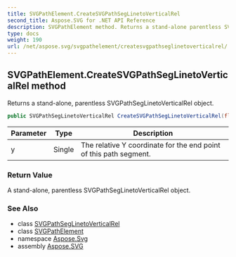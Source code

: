 ```yaml
---
title: SVGPathElement.CreateSVGPathSegLinetoVerticalRel
second_title: Aspose.SVG for .NET API Reference
description: SVGPathElement method. Returns a stand-alone parentless SVGPathSegLinetoVerticalRel object
type: docs
weight: 190
url: /net/aspose.svg/svgpathelement/createsvgpathseglinetoverticalrel/
---
```

## SVGPathElement.CreateSVGPathSegLinetoVerticalRel method

Returns a stand-alone, parentless SVGPathSegLinetoVerticalRel object.

```csharp
public SVGPathSegLinetoVerticalRel CreateSVGPathSegLinetoVerticalRel(float y)
```

| Parameter | Type | Description |
| --- | --- | --- |
| y | Single | The relative Y coordinate for the end point of this path segment. |

### Return Value

A stand-alone, parentless SVGPathSegLinetoVerticalRel object.

### See Also

* class [SVGPathSegLinetoVerticalRel](../../../aspose.svg.paths/svgpathseglinetoverticalrel/)
* class [SVGPathElement](../)
* namespace [Aspose.Svg](../../svgpathelement/)
* assembly [Aspose.SVG](../../../)
